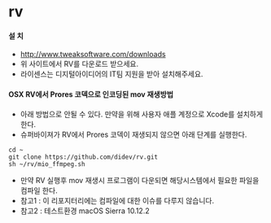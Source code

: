 # rv

#### 설 치
- http://www.tweaksoftware.com/downloads
- 위 사이트에서 RV를 다운로드 받으세요.
- 라이센스는 디지털아이디어의 IT팀 지원을 받아 설치해주세요.

#### OSX RV에서 Prores 코덱으로 인코딩된 mov 재생방법
- 아래 방법으로 안될 수 있다. 만약을 위해 사용자 애플 계정으로 Xcode를 설치하게 한다.
- 슈퍼바이져가 RV에서 Prores 코덱이 재생되지 않으면 아래 단계를 실행한다.
```
cd ~
git clone https://github.com/didev/rv.git
sh ~/rv/mio_ffmpeg.sh
```
- 만약 RV 실행후 mov 재생시 프로그램이 다운되면 해당시스템에서 필요한 파일을 컴파일 한다.
- 참고1 : 이 리포지터리에는 컴파일에 대한 이슈를 다루지 않습니다.
- 참고2 : 테스트환경 macOS Sierra 10.12.2
